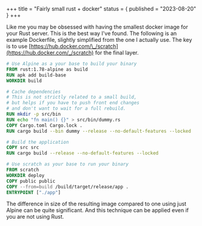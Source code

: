 +++
title = "Fairly small rust + docker"
status = { published = "2023-08-20" }
+++

Like me you may be obsessed with having the smallest docker image for your Rust server. This is the best way I've found. The following is an example Dockerfile, slightly simplified from the one I actually use. The key is to use [https://hub.docker.com/\_/scratch](https://hub.docker.com/_/scratch) for the final layer.

```dockerfile
# Use Alpine as a your base to build your binary
FROM rust:1.78-alpine as build
RUN apk add build-base
WORKDIR build

# Cache dependencies
# This is not strictly related to a small build,
# but helps if you have to push front end changes
# and don't want to wait for a full rebuild.
RUN mkdir -p src/bin
RUN echo "fn main() {}" > src/bin/dummy.rs
COPY Cargo.toml Cargo.lock .
RUN cargo build --bin dummy --release --no-default-features --locked

# Build the application
COPY src src
RUN cargo build --release --no-default-features --locked

# Use scratch as your base to run your binary
FROM scratch
WORKDIR deploy
COPY public public
COPY --from=build /build/target/release/app .
ENTRYPOINT ["./app"]
```

The difference in size of the resulting image compared to one using just Alpine can be quite significant. And this technique can be applied even if you are not using Rust.
